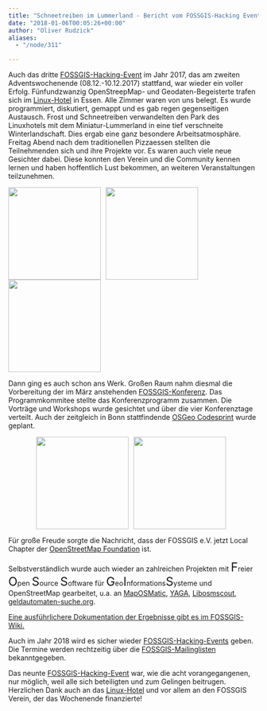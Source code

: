 ```yaml
---
title: "Schneetreiben im Lummerland - Bericht vom FOSSGIS-Hacking Event Nummer 9 im Linuxhotel"
date: "2018-01-06T00:05:26+00:00"
author: "Oliver Rudzick"
aliases:
  - "/node/311"

---
```


<p>Auch das dritte <a href="https://www.fossgis.de/wiki/FOSSGIS_Hacking_Events">FOSSGIS-Hacking-Event</a> im Jahr 2017, das am zweiten
Adventswochenende (08.12.-10.12.2017) stattfand, war wieder ein voller Erfolg.
Fünfundzwanzig OpenStreepMap- und Geodaten-Begeisterte trafen sich im
<a href="https://linuxhotel.de/">Linux-Hotel</a> in Essen. Alle Zimmer waren von uns belegt. Es wurde programmiert, diskutiert, gemappt und es
gab regen gegenseitigen Austausch. Frost und Schneetreiben verwandelten den Park des
Linuxhotels mit dem Miniatur-Lummerland in eine tief verschneite Winterlandschaft.
Dies ergab eine ganz besondere Arbeitsatmosphäre. Freitag Abend nach dem
traditionellen Pizzaessen stellten die Teilnehmenden
sich und ihre Projekte vor. Es waren auch viele neue Gesichter dabei. Diese konnten den Verein und die Community kennen lernen und haben hoffentlich Lust bekommen, an weiteren Veranstaltungen teilzunehmen. </p>

<p><img src="/news/legacy/P1020295.JPG" height="186px" style="vertical-align:bottom;padding-right:10px;height:186px"><img src="/news/legacy/800px-IMG_20171210_131415.jpg" style="vertical-align:bottom;padding-right:10px;height:186px"><img src="/news/legacy/IMG_20171210_130019.jpg" style="vertical-align:bottom; height:186px"></p>


<p>Dann ging es auch schon ans Werk. Großen Raum nahm diesmal die Vorbereitung der im März anstehenden
<a href="https://www.fossgis-konferenz.de/2018/">FOSSGIS-Konferenz</a>. Das Programmkommitee stellte
das Konferenzprogramm zusammen. Die Vorträge und Workshops
wurde gesichtet und über die vier Konferenztage verteilt. Auch der zeitgleich in Bonn
stattfindende <a href="https://wiki.osgeo.org/wiki/OSGeo_Code_Sprint_2018">OSGeo Codesprint</a> wurde geplant.</p>

<p style="text-align:center"><img src="/news/legacy/800px-20171209_160800.jpg " style="vertical-align:bottom;padding-right:10px;height:186px"><img src="/news/legacy/Fossgis_Hacking_Event_9_20171209_Programmkommitee.jpg" style="vertical-align:bottom;padding-right:10px;height:186px"></p>

<p>Für große Freude sorgte die Nachricht, dass der FOSSGIS e.V. jetzt Local Chapter der <a href="https://osmfoundation.org/wiki/Main_Page">OpenStreetMap Foundation</a> ist.</p>

<p>Selbstverständlich wurde auch wieder an zahlreichen Projekten mit <font size="5">F</font>reier <font size="5">O</font>pen <font size="5">S</font>ource <font size="5">S</font>oftware für <font size="5">G</font>eo<font size="5">I</font>nformations<font size="5">S</font>ysteme und OpenStreetMap gearbeitet, u.a. an <a href="https://maposmatic.osm-baustelle.de/">MapOSMatic</a>, <a href="https://yagajs.org/">YAGA</a>, <a href="http://libosmscout.sourceforge.net/">Libosmscout</a>, <a href="https://geldautomaten-suche.org/">geldautomaten-suche.org</a>.</p>

<p><a href="https://www.fossgis.de/wiki/FOSSGIS_Hacking_Event_2017_Nummer_9">Eine ausführlichere Dokumentation der Ergebnisse gibt es im FOSSGIS-Wiki.</a></p>

<p>Auch im Jahr 2018 wird es sicher wieder <a href="https://www.fossgis.de/wiki/FOSSGIS_Hacking_Events">FOSSGIS-Hacking-Events</a> geben. Die Termine werden rechtzeitig über die
<a href=" https://www.fossgis.de/community/mailinglisten">FOSSGIS-Mailinglisten</a> bekanntgegeben.</p>

<p>Das neunte <a href="https://www.fossgis.de/wiki/FOSSGIS_Hacking_Events">FOSSGIS-Hacking-Event</a> war,
wie die acht vorangegangenen,
nur möglich, weil alle sich beteiligten und zum
Gelingen beitrugen. Herzlichen Dank auch an das <a href="https://www.linuxhotel.de/">Linux-Hotel</a> und vor allem an den FOSSGIS Verein, der das
Wochenende finanzierte!</p>

